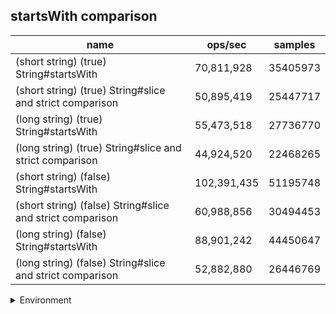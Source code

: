 ## startsWith comparison

|name|ops/sec|samples|
|-|-|-|
|(short string) (true) String#startsWith|70,811,928|35405973|
|(short string) (true) String#slice and strict comparison|50,895,419|25447717|
|(long string) (true) String#startsWith|55,473,518|27736770|
|(long string) (true) String#slice and strict comparison|44,924,520|22468265|
|(short string) (false) String#startsWith|102,391,435|51195748|
|(short string) (false) String#slice and strict comparison|60,988,856|30494453|
|(long string) (false) String#startsWith|88,901,242|44450647|
|(long string) (false) String#slice and strict comparison|52,882,880|26446769|


<details>
<summary>Environment</summary>

* __Machine:__ linux x64 | 4 vCPUs | 7.6GB Mem
* __Run:__ Wed Oct 15 2025 23:05:56 GMT+0000 (Coordinated Universal Time)
* __Node:__ `v18.20.8`
</details>

<!--
{"environment":{"platform":"linux","arch":"x64","cpus":4,"totalMemory":7.597843170166016},"benchmarks":[{"name":"(short string) (true) String#startsWith","samples":35405973,"opsSec":70811928.72188939},{"name":"(short string) (true) String#slice and strict comparison","samples":25447717,"opsSec":50895419.44391005},{"name":"(long string) (true) String#startsWith","samples":27736770,"opsSec":55473518.92006282},{"name":"(long string) (true) String#slice and strict comparison","samples":22468265,"opsSec":44924520.23815569},{"name":"(short string) (false) String#startsWith","samples":51195748,"opsSec":102391435.9986185},{"name":"(short string) (false) String#slice and strict comparison","samples":30494453,"opsSec":60988856.233093314},{"name":"(long string) (false) String#startsWith","samples":44450647,"opsSec":88901242.61508176},{"name":"(long string) (false) String#slice and strict comparison","samples":26446769,"opsSec":52882880.51309019}]}-->
